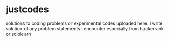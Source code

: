 # justcodes
solutions to coding problems or experimental codes uploaded here.
I write solution of any problem statements I encounter especially from hackerrank or sololearn  
